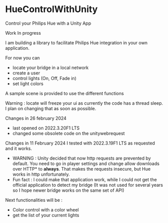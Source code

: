# HueControlWithUnity
 Control your Philips Hue with a Unity App

 Work In progress

 

 I am building a library to facilitate Philips Hue integration in your own application.

 For now you can
 * locate your bridge in a local network
 * create a user
 * control lights (On, Off, Fade in)
 * set light colors

 A sample scene is provided to use the different functions

 Warning : locate will freeze your ui as currently the code has a thread sleep. I plan on changing that as soon as possible.

Changes in 26 february 2024
- last opened on 2022.3.20F1 LTS 
- changed some obsolete code on the unitywebrequest

Changes in 11 February 2024
I tested with 2022.3.19F1 LTS as requested and it works.
* WARNING : Unity decided that now http requests are prevented by default. You need to go in player settings and change allow downloads over HTTP* to **always**. That makes the requests insecure, but Hue works in http unfortunately.
* Fun fact : I could make that application work, while I could not get the official application to detect my bridge (It was not used for several years so I hope newer bridge works on the same set of API)


 Next functionalities will be :
 * Color control with a color wheel
 * get the list of your current lights
